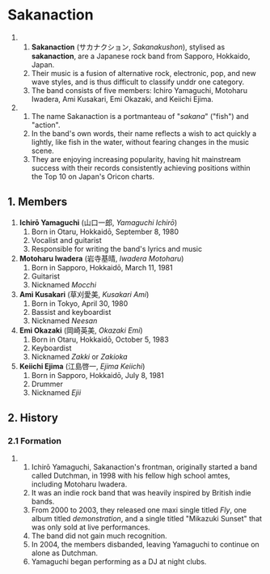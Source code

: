 # Sakanaction

1.
    1. **Sakanaction** (サカナクション, *Sakanakushon*), stylised as **sakanaction**, are a Japanese rock band from Sapporo, Hokkaido, Japan.
    2. Their music is a fusion of alternative rock, electronic, pop, and new wave styles, and is thus difficult to classify unddr one category.
    3. The band consists of five members: Ichiro Yamaguchi, Motoharu Iwadera, Ami Kusakari, Emi Okazaki, and Keiichi Ejima.

2.
    1. The name Sakanaction is a portmanteau of "*sakana*" ("fish") and "action".
    2. In the band's own words, their name reflects a wish to act quickly a lightly, like fish in the water, without fearing changes in the music scene.
    3. They are enjoying increasing popularity, having hit mainstream success with their records consistently achieving positions within the Top 10 on Japan's Oricon charts.

## 1. Members

1. **Ichirō Yamaguchi** (山口一郎, *Yamaguchi Ichirō*)
    1. Born in Otaru, Hokkaidō, September 8, 1980
    2. Vocalist and guitarist
    3. Responsible for writing the band's lyrics and music
2. **Motoharu Iwadera** (岩寺基晴, *Iwadera Motoharu*)
    1. Born in Sapporo, Hokkaidō, March 11, 1981
    2. Guitarist
    3. Nicknamed *Mocchi*
3. **Ami Kusakari** (草刈愛美, *Kusakari Ami*)
    1. Born in Tokyo, April 30, 1980
    2. Bassist and keyboardist
    3. Nicknamed *Neesan*
4. **Emi Okazaki** (岡崎英美, *Okazaki Emi*)
    1. Born in Otaru, Hokkaidō, October 5, 1983
    2. Keyboardist
    3. Nicknamed *Zakki* or *Zakioka*
5. **Keiichi Ejima** (江島啓一, *Ejima Keiichi*)
    1. Born in Sapporo, Hokkaidō, July 8, 1981
    2. Drummer
    3. Nicknamed *Ejii*

## 2. History

### 2.1 Formation

1.
    1. Ichirō Yamaguchi, Sakanaction's frontman, originally started a band called Dutchman, in 1998 with his fellow high school amtes, including Motoharu Iwadera.
    2. It was an indie rock band that was heavily inspired by British indie bands.
    3. From 2000 to 2003, they released one maxi single titled *Fly*, one album titled *demonstration*, and a single titled "Mikazuki Sunset" that was only sold at live performances.
    4. The band did not gain much recognition.
    5. In 2004, the members disbanded, leaving Yamaguchi to continue on alone as Dutchman.
    6. Yamaguchi began performing as a DJ at night clubs.
